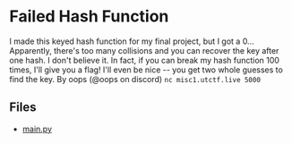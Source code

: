 # Failed Hash Function

I made this keyed hash function for my final project, but I got a 0... Apparently, there's too many collisions and you can recover the key after one hash. I don't believe it. In fact, if you can break my hash function 100 times, I'll give you a flag! I'll even be nice -- you get two whole guesses to find the key. By oops (@oops on discord)
`nc misc1.utctf.live 5000`

## Files
- [main.py](main.py)


